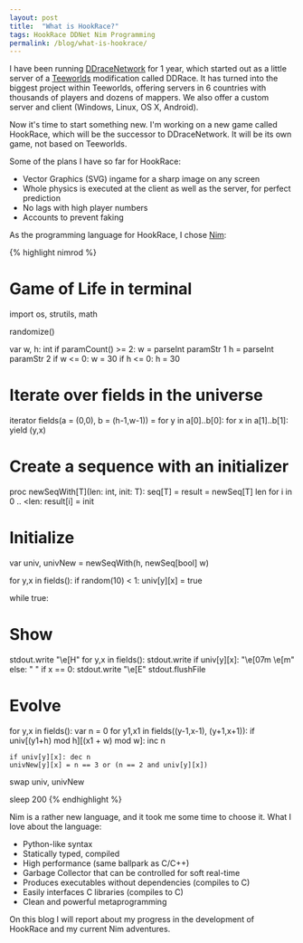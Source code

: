 ```yaml
---
layout: post
title:  "What is HookRace?"
tags: HookRace DDNet Nim Programming
permalink: /blog/what-is-hookrace/
---
```


I have been running [DDraceNetwork](https://ddnet.tw) for 1 year, which started out as a little server of a [Teeworlds](https://www.teeworlds.com) modification called DDRace. It has turned into the biggest project within Teeworlds, offering servers in 6 countries with thousands of players and dozens of mappers. We also offer a custom server and client (Windows, Linux, OS X, Android).

Now it's time to start something new. I'm working on a new game called HookRace, which will be the successor to DDraceNetwork. It will be its own game, not based on Teeworlds.

Some of the plans I have so far for HookRace:

<!--more-->
- Vector Graphics (SVG) ingame for a sharp image on any screen
- Whole physics is executed at the client as well as the server, for perfect prediction
- No lags with high player numbers
- Accounts to prevent faking

As the programming language for HookRace, I chose [Nim](http://nim-lang.org):

{% highlight nimrod %}
# Game of Life in terminal
import os, strutils, math

randomize()

var w, h: int
if paramCount() >= 2:
  w = parseInt paramStr 1
  h = parseInt paramStr 2
if w <= 0: w = 30
if h <= 0: h = 30

# Iterate over fields in the universe
iterator fields(a = (0,0), b = (h-1,w-1)) =
  for y in a[0]..b[0]:
    for x in a[1]..b[1]:
      yield (y,x)

# Create a sequence with an initializer
proc newSeqWith[T](len: int, init: T): seq[T] =
  result = newSeq[T] len
  for i in 0 .. <len:
    result[i] = init

# Initialize
var univ, univNew = newSeqWith(h, newSeq[bool] w)

for y,x in fields():
  if random(10) < 1: univ[y][x] = true

while true:
  # Show
  stdout.write "\e[H"
  for y,x in fields():
    stdout.write if univ[y][x]: "\e[07m  \e[m" else: "  "
    if x == 0: stdout.write "\e[E"
  stdout.flushFile

  # Evolve
  for y,x in fields():
    var n = 0
    for y1,x1 in fields((y-1,x-1), (y+1,x+1)):
      if univ[(y1+h) mod h][(x1 + w) mod w]:
        inc n

    if univ[y][x]: dec n
    univNew[y][x] = n == 3 or (n == 2 and univ[y][x])
  swap univ, univNew

  sleep 200
{% endhighlight %}

Nim is a rather new language, and it took me some time to choose it. What I love about the language:

- Python-like syntax
- Statically typed, compiled
- High performance (same ballpark as C/C++)
- Garbage Collector that can be controlled for soft real-time
- Produces executables without dependencies (compiles to C)
- Easily interfaces C libraries (compiles to C)
- Clean and powerful metaprogramming

On this blog I will report about my progress in the development of HookRace and my current Nim adventures.

